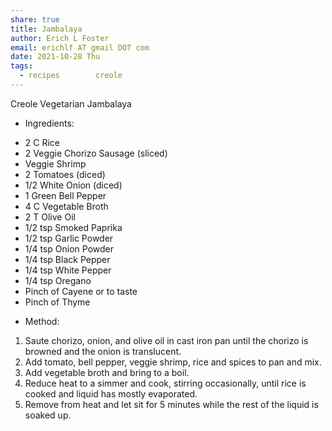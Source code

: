```yaml
---
share: true
title: Jambalaya
author: Erich L Foster
email: erichlf AT gmail DOT com
date: 2021-10-28 Thu
tags:
  - recipes        creole
---
```

Creole Vegetarian Jambalaya
* Ingredients:
- 2 C Rice
- 2 Veggie Chorizo Sausage (sliced)
- Veggie Shrimp
- 2 Tomatoes (diced)
- 1/2 White Onion (diced)
- 1 Green Bell Pepper
- 4 C Vegetable Broth
- 2 T Olive Oil
- 1/2 tsp Smoked Paprika
- 1/2 tsp Garlic Powder
- 1/4 tsp Onion Powder
- 1/4 tsp Black Pepper
- 1/4 tsp White Pepper
- 1/4 tsp Oregano
- Pinch of Cayene or to taste
- Pinch of Thyme

* Method:
1. Saute chorizo, onion, and olive oil in cast iron pan until the chorizo is browned and the onion is translucent.
2. Add tomato, bell pepper, veggie shrimp, rice and spices to pan and mix.
3. Add vegetable broth and bring to a boil.
4. Reduce heat to a simmer and cook, stirring occasionally, until rice is cooked and liquid has mostly evaporated.
5. Remove from heat and let sit for 5 minutes while the rest of the liquid is soaked up.
